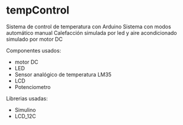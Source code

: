 # tempControl
Sistema de control de temperatura con Arduino
Sistema con modos automático manual
Calefacción simulada por led y aire acondicionado simulado por motor DC

Componentes usados:
  - motor DC
  - LED
  - Sensor analógico de temperatura LM35
  - LCD
  - Potenciometro
 
Librerias usadas:
  - Simulino
  - LCD_12C
